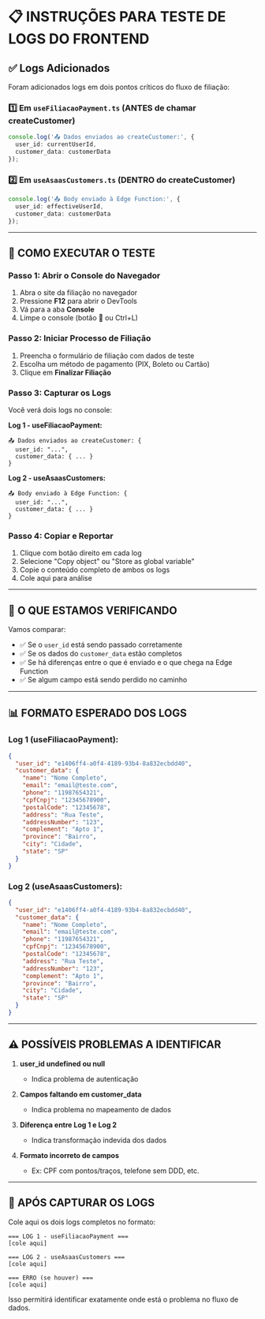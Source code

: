 # 📋 INSTRUÇÕES PARA TESTE DE LOGS DO FRONTEND

## ✅ Logs Adicionados

Foram adicionados logs em dois pontos críticos do fluxo de filiação:

### 1️⃣ Em `useFiliacaoPayment.ts` (ANTES de chamar createCustomer)
```typescript
console.log('📤 Dados enviados ao createCustomer:', {
  user_id: currentUserId,
  customer_data: customerData
});
```

### 2️⃣ Em `useAsaasCustomers.ts` (DENTRO do createCustomer)
```typescript
console.log('📤 Body enviado à Edge Function:', {
  user_id: effectiveUserId,
  customer_data: customerData
});
```

---

## 🧪 COMO EXECUTAR O TESTE

### Passo 1: Abrir o Console do Navegador
1. Abra o site da filiação no navegador
2. Pressione **F12** para abrir o DevTools
3. Vá para a aba **Console**
4. Limpe o console (botão 🚫 ou Ctrl+L)

### Passo 2: Iniciar Processo de Filiação
1. Preencha o formulário de filiação com dados de teste
2. Escolha um método de pagamento (PIX, Boleto ou Cartão)
3. Clique em **Finalizar Filiação**

### Passo 3: Capturar os Logs
Você verá dois logs no console:

**Log 1 - useFiliacaoPayment:**
```
📤 Dados enviados ao createCustomer: {
  user_id: "...",
  customer_data: { ... }
}
```

**Log 2 - useAsaasCustomers:**
```
📤 Body enviado à Edge Function: {
  user_id: "...",
  customer_data: { ... }
}
```

### Passo 4: Copiar e Reportar
1. Clique com botão direito em cada log
2. Selecione "Copy object" ou "Store as global variable"
3. Copie o conteúdo completo de ambos os logs
4. Cole aqui para análise

---

## 🎯 O QUE ESTAMOS VERIFICANDO

Vamos comparar:
- ✅ Se o `user_id` está sendo passado corretamente
- ✅ Se os dados do `customer_data` estão completos
- ✅ Se há diferenças entre o que é enviado e o que chega na Edge Function
- ✅ Se algum campo está sendo perdido no caminho

---

## 📊 FORMATO ESPERADO DOS LOGS

### Log 1 (useFiliacaoPayment):
```json
{
  "user_id": "e1406ff4-a0f4-4189-93b4-8a832ecbdd40",
  "customer_data": {
    "name": "Nome Completo",
    "email": "email@teste.com",
    "phone": "11987654321",
    "cpfCnpj": "12345678900",
    "postalCode": "12345678",
    "address": "Rua Teste",
    "addressNumber": "123",
    "complement": "Apto 1",
    "province": "Bairro",
    "city": "Cidade",
    "state": "SP"
  }
}
```

### Log 2 (useAsaasCustomers):
```json
{
  "user_id": "e1406ff4-a0f4-4189-93b4-8a832ecbdd40",
  "customer_data": {
    "name": "Nome Completo",
    "email": "email@teste.com",
    "phone": "11987654321",
    "cpfCnpj": "12345678900",
    "postalCode": "12345678",
    "address": "Rua Teste",
    "addressNumber": "123",
    "complement": "Apto 1",
    "province": "Bairro",
    "city": "Cidade",
    "state": "SP"
  }
}
```

---

## ⚠️ POSSÍVEIS PROBLEMAS A IDENTIFICAR

1. **user_id undefined ou null**
   - Indica problema de autenticação
   
2. **Campos faltando em customer_data**
   - Indica problema no mapeamento de dados
   
3. **Diferença entre Log 1 e Log 2**
   - Indica transformação indevida dos dados
   
4. **Formato incorreto de campos**
   - Ex: CPF com pontos/traços, telefone sem DDD, etc.

---

## 🚀 APÓS CAPTURAR OS LOGS

Cole aqui os dois logs completos no formato:

```
=== LOG 1 - useFiliacaoPayment ===
[cole aqui]

=== LOG 2 - useAsaasCustomers ===
[cole aqui]

=== ERRO (se houver) ===
[cole aqui]
```

Isso permitirá identificar exatamente onde está o problema no fluxo de dados.
